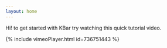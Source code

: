 ```yaml
---
layout: home
---
```

Hi! to get started with KBar try watching this quick tutorial video.

{% include vimeoPlayer.html id=736751443 %}
